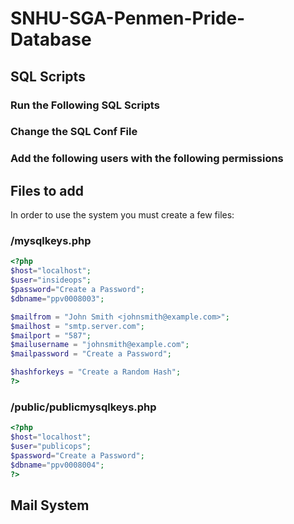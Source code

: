 # SNHU-SGA-Penmen-Pride-Database
## SQL Scripts
### Run the Following SQL Scripts

### Change the SQL Conf File

### Add the following users with the following permissions

## Files to add
In order to use the system you must create a few files:
### /mysqlkeys.php
```php
<?php
$host="localhost";
$user="insideops";
$password="Create a Password";
$dbname="ppv0008003";

$mailfrom = "John Smith <johnsmith@example.com>";
$mailhost = "smtp.server.com";
$mailport = "587";
$mailusername = "johnsmith@example.com";
$mailpassword = "Create a Password";

$hashforkeys = "Create a Random Hash";
?>
```
### /public/publicmysqlkeys.php
```php
<?php
$host="localhost";
$user="publicops";
$password="Create a Password";
$dbname="ppv0008004";
?>
```
## Mail System

